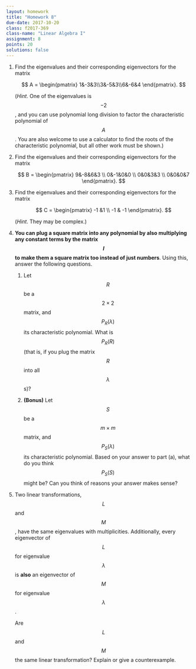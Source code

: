 ```yaml
---
layout: homework
title: "Homework 8"
due-date: 2017-10-20
class: f2017-369
class-name: "Linear Algebra I"
assignment: 8
points: 20
solutions: false
---
```


1.  Find the eigenvalues and their corresponding eigenvectors for the matrix

    $$
    A = \begin{pmatrix}
    1&-3&3\\3&-5&3\\6&-6&4
    \end{pmatrix}.
    $$
    
    (*Hint*. One of the eigenvalues is $$-2$$, and you can use polynomial long
    division to factor the characteristic polynomial of $$A$$. You are also
    welcome to use a calculator to find the roots of the characteristic
    polynomial, but all other work must be shown.)

2.  Find the eigenvalues and their corresponding eigenvectors for the matrix

    $$
    B = \begin{pmatrix}
    9&-8&6&3 \\ 0&-1&0&0 \\ 0&0&3&3 \\ 0&0&0&7
    \end{pmatrix}.
    $$

3.  Find the eigenvalues and their corresponding eigenvectors for the matrix

    $$
    C = \begin{pmatrix}
    -1 &1 \\ -1 & -1
    \end{pmatrix}.
    $$
    
    (*Hint*. They may be complex.)

4.  **You can plug a square matrix into any polynomial by also multiplying any
    constant terms by the matrix $$I$$ to make them a square matrix too instead
    of just numbers**. Using this, answer the following questions.
    1.  Let $$R$$ be a $$2\times2$$ matrix, and $$P_R(\lambda)$$ its
        characteristic polynomial. What is $$P_R(R)$$ (that is, if you plug the
        matrix $$R$$ into all $$\lambda$$s)?
    
    2.  **(Bonus)** Let $$S$$ be a $$m\times m$$ matrix, and $$P_S(\lambda)$$
        its characteristic polynomial. Based on your answer to part (a), what do
        you think $$P_S(S)$$ might be? Can you think of reasons your answer
        makes sense?

5.  Two linear transformations, $$L$$ and $$M$$, have the same eigenvalues with
    multiplicities. Additionally, every eigenvector of $$L$$ for eigenvalue
    $$\lambda$$ is **also** an eigenvector of $$M$$ for eigenvalue $$\lambda$$.
    
    Are $$L$$ and $$M$$ the same linear transformation? Explain or give a
    counterexample.
